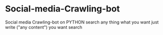 # Social-media-Crawling-bot
Social media Crawling-bot on PYTHON search any thing what you want just write ("any content") you want search

